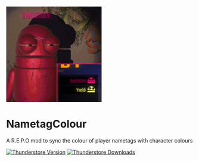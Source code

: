 ![](thunderstore/icon.png)

# NametagColour
A R.E.P.O mod to sync the colour of player nametags with character colours

[![Thunderstore Version](https://img.shields.io/thunderstore/v/bwdotdev/NametagColour?style=for-the-badge)](https://thunderstore.io/c/repo/p/bwdotdev/NametagColour/)
[![Thunderstore Downloads](https://img.shields.io/thunderstore/dt/bwdotdev/NametagColour?style=for-the-badge)](https://thunderstore.io/c/repo/p/bwdotdev/NametagColour/)
